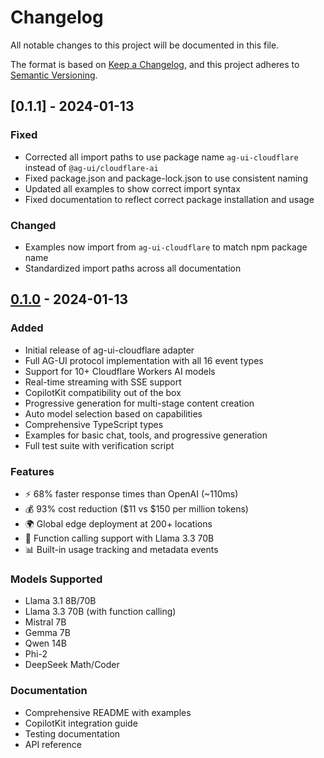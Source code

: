 # Changelog

All notable changes to this project will be documented in this file.

The format is based on [Keep a Changelog](https://keepachangelog.com/en/1.0.0/),
and this project adheres to [Semantic Versioning](https://semver.org/spec/v2.0.0.html).

## [0.1.1] - 2024-01-13

### Fixed
- Corrected all import paths to use package name `ag-ui-cloudflare` instead of `@ag-ui/cloudflare-ai`
- Fixed package.json and package-lock.json to use consistent naming
- Updated all examples to show correct import syntax
- Fixed documentation to reflect correct package installation and usage

### Changed
- Examples now import from `ag-ui-cloudflare` to match npm package name
- Standardized import paths across all documentation

## [0.1.0] - 2024-01-13

### Added
- Initial release of ag-ui-cloudflare adapter
- Full AG-UI protocol implementation with all 16 event types
- Support for 10+ Cloudflare Workers AI models
- Real-time streaming with SSE support
- CopilotKit compatibility out of the box
- Progressive generation for multi-stage content creation
- Auto model selection based on capabilities
- Comprehensive TypeScript types
- Examples for basic chat, tools, and progressive generation
- Full test suite with verification script

### Features
- ⚡ 68% faster response times than OpenAI (~110ms)
- 💰 93% cost reduction ($11 vs $150 per million tokens)
- 🌍 Global edge deployment at 200+ locations
- 🔧 Function calling support with Llama 3.3 70B
- 📊 Built-in usage tracking and metadata events

### Models Supported
- Llama 3.1 8B/70B
- Llama 3.3 70B (with function calling)
- Mistral 7B
- Gemma 7B
- Qwen 14B
- Phi-2
- DeepSeek Math/Coder

### Documentation
- Comprehensive README with examples
- CopilotKit integration guide
- Testing documentation
- API reference

[0.1.0]: https://github.com/audreyklammer/ag-ui-cloudflare/releases/tag/v0.1.0